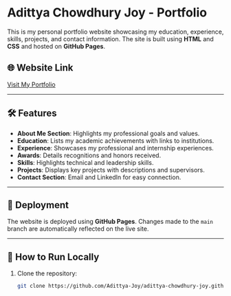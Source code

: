 # Adittya Chowdhury Joy - Portfolio

This is my personal portfolio website showcasing my education, experience, skills, projects, and contact information. The site is built using **HTML** and **CSS** and hosted on **GitHub Pages**.

## 🌐 Website Link
[Visit My Portfolio](https://adittya-joy.github.io/adittya-chowdhury-joy.github.io/)

---

## 🛠️ Features
- **About Me Section**: Highlights my professional goals and values.
- **Education**: Lists my academic achievements with links to institutions.
- **Experience**: Showcases my professional and internship experiences.
- **Awards**: Details recognitions and honors received.
- **Skills**: Highlights technical and leadership skills.
- **Projects**: Displays key projects with descriptions and supervisors.
- **Contact Section**: Email and LinkedIn for easy connection.

---

## 🚀 Deployment
The website is deployed using **GitHub Pages**. Changes made to the `main` branch are automatically reflected on the live site.

---

## 📝 How to Run Locally
1. Clone the repository:
   ```bash
   git clone https://github.com/Adittya-Joy/adittya-chowdhury-joy.github.io.git
